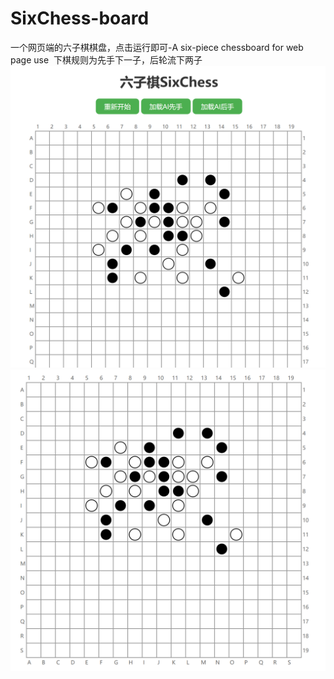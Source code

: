 # SixChess-board  
 一个网页端的六子棋棋盘，点击运行即可-A six-piece chessboard for web page use  
 下棋规则为先手下一子，后轮流下两子
![images](test1.png)
![images2](test2.png)
